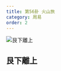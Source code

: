 ```yaml
---
title: 第56卦 火山旅
category: 周易
order: 2
---
```


![艮下離上](https://upload.wikimedia.org/wikipedia/commons/a/ac/Yijing-56.png)

## 艮下離上